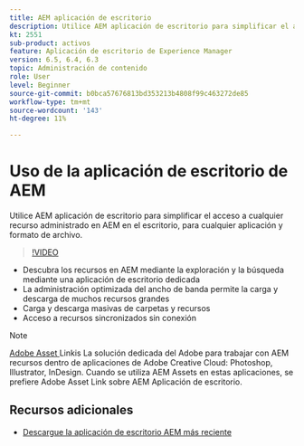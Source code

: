 ```yaml
---
title: AEM aplicación de escritorio
description: Utilice AEM aplicación de escritorio para simplificar el acceso a cualquier recurso administrado en AEM en el escritorio, para cualquier aplicación y formato de archivo.
kt: 2551
sub-product: activos
feature: Aplicación de escritorio de Experience Manager
version: 6.5, 6.4, 6.3
topic: Administración de contenido
role: User
level: Beginner
source-git-commit: b0bca57676813bd353213b4808f99c463272de85
workflow-type: tm+mt
source-wordcount: '143'
ht-degree: 11%

---
```



# Uso de la aplicación de escritorio de AEM

Utilice AEM aplicación de escritorio para simplificar el acceso a cualquier recurso administrado en AEM en el escritorio, para cualquier aplicación y formato de archivo.

>[!VIDEO](https://video.tv.adobe.com/v/28868/?quality=12&learn=on)

+ Descubra los recursos en AEM mediante la exploración y la búsqueda mediante una aplicación de escritorio dedicada
+ La administración optimizada del ancho de banda permite la carga y descarga de muchos recursos grandes
+ Carga y descarga masivas de carpetas y recursos
+ Acceso a recursos sincronizados sin conexión

>[!NOTE]
>
> [Adobe Asset ](./adobe-asset-link.md) Linkis La solución dedicada del Adobe para trabajar con AEM recursos dentro de aplicaciones de Adobe Creative Cloud: Photoshop, Illustrator, InDesign. Cuando se utiliza AEM Assets en estas aplicaciones, se prefiere Adobe Asset Link sobre AEM Aplicación de escritorio.

## Recursos adicionales

+ [Descargue la aplicación de escritorio AEM más reciente](https://docs.adobe.com/content/help/es-ES/experience-manager-desktop-app/using/release-notes.html)
